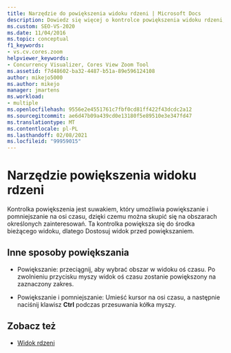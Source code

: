 ```yaml
---
title: Narzędzie do powiększenia widoku rdzeni | Microsoft Docs
description: Dowiedz się więcej o kontrolce powiększenia widoku rdzeni, która pozwala powiększać i pomniejszać oś czasu, a także poznać inne sposoby powiększania.
ms.custom: SEO-VS-2020
ms.date: 11/04/2016
ms.topic: conceptual
f1_keywords:
- vs.cv.cores.zoom
helpviewer_keywords:
- Concurrency Visualizer, Cores View Zoom Tool
ms.assetid: f7d48602-ba32-4487-b51a-89e596124108
author: mikejo5000
ms.author: mikejo
manager: jmartens
ms.workload:
- multiple
ms.openlocfilehash: 9556e2e4551761c7fbf0cd81ff422f43dcdc2a12
ms.sourcegitcommit: ae6d47b09a439cd0e13180f5e89510e3e347fd47
ms.translationtype: MT
ms.contentlocale: pl-PL
ms.lasthandoff: 02/08/2021
ms.locfileid: "99959015"
---
```

# <a name="cores-view-zoom-tool"></a>Narzędzie powiększenia widoku rdzeni
Kontrolka powiększenia jest suwakiem, który umożliwia powiększanie i pomniejszanie na osi czasu, dzięki czemu można skupić się na obszarach określonych zainteresowań. Ta kontrolka powiększa się do środka bieżącego widoku, dlatego Dostosuj widok przed powiększaniem.

## <a name="other-ways-to-zoom"></a>Inne sposoby powiększania

- Powiększanie: przeciągnij, aby wybrać obszar w widoku oś czasu. Po zwolnieniu przycisku myszy widok oś czasu zostanie powiększony na zaznaczony zakres.

- Powiększanie i pomniejszanie: Umieść kursor na osi czasu, a następnie naciśnij klawisz **Ctrl** podczas przesuwania kółka myszy.

## <a name="see-also"></a>Zobacz też
- [Widok rdzeni](../profiling/cores-view.md)